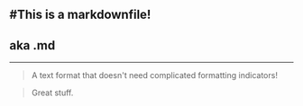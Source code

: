 #This is a markdownfile!
------------------------

## aka .md
----------

> A text format that doesn't need complicated formatting indicators!

> Great stuff.